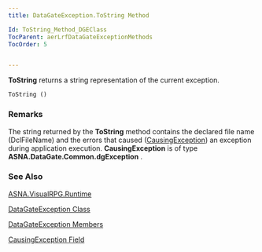 ```yaml
---
title: DataGateException.ToString Method

Id: ToString_Method_DGEClass
TocParent: aerLrfDataGateExceptionMethods
TocOrder: 5


---
```


**ToString** returns a string representation of the current exception. 

```
ToString ()    
```

### Remarks
The string returned by the **ToString** method contains the declared file name (DclFileName) and the errors that caused ([CausingException](ecrLrfCausingExceptionFieldDataGateExceptionClass.html)) an exception during application execution. **CausingException** is of type **ASNA.DataGate.Common.dgException** . 

### See Also
[ASNA.VisualRPG.Runtime](ecrLrfRuntimeNamespace.html)

[DataGateException Class](ecrLrfDataGateExceptionClass.html)

[DataGateException Members](ecrLrfDataGateExceptionMembers.html)

[CausingException Field](ecrLrfCausingExceptionFieldDataGateExceptionClass.html) 
